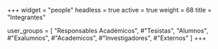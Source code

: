 +++
widget = "people"
headless = true
active = true
weight = 68
title = "Integrantes"

user_groups = [
    "Responsables Académicos",
    #"Tesistas",
    "Alumnos",
    #"Exalumnos",
    #"Academicos",
    #"Investigadores",
    #"Externos"
]
+++

